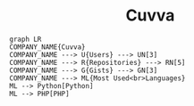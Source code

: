 <h1 align="center">Cuvva</h1>

```mermaid
graph LR
COMPANY_NAME{Cuvva}
COMPANY_NAME ---> U{Users} ---> UN[3]
COMPANY_NAME ---> R{Repositories} ---> RN[5]
COMPANY_NAME ---> G{Gists} ---> GN[3]
COMPANY_NAME ---> ML{Most Used<br>Languages}
ML --> Python[Python]
ML --> PHP[PHP]
```
